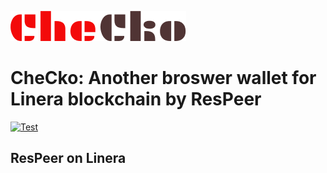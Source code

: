 ![image](src/assets/CheCko.png)

# CheCko: Another broswer wallet for Linera blockchain by ResPeer

[![Test](https://github.com/web3eye-io/res-peer/actions/workflows/test.yml/badge.svg?branch=master)](https://github.com/web3eye-io/res-peer/actions/workflows/test.yml)

## ResPeer on Linera
